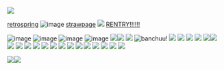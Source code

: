 ![](https://64.media.tumblr.com/de7fdf324ebd5a680240181f1d09684e/27657e071140aff0-75/s400x600/6ab406d3d9da6da1c8bca54c40c6c953c96779dd.gifv)

[retrospring](https://retrospring.net/@honokafu)  ![image](https://64.media.tumblr.com/462e429fe0603de599dbca085d7a2b25/b55b2416bafcc208-63/s75x75_c1/a4764d491dafe2e6f34023c91732eb22d1d5242b.gifv) [strawpage](https://twohundredshots.straw.page) ![](https://64.media.tumblr.com/14e74de66d7638d71f984eb416c47cb1/b55b2416bafcc208-ad/s75x75_c1/c112986ccc31760a69d421b05c438eae630a87c4.gifv) [RENTRY!!!!!!](https://rentry.co/twohundredshots)

 ![image](https://64.media.tumblr.com/ca80961994364eea086958ab20f4349e/5738a8f50cbd12e4-95/s100x200/a1d5f25e1c6bc6fc711208ca382e155171597dde.gifv) ![image](https://64.media.tumblr.com/01d5651d5661aaf045253c2f25b74bcc/5738a8f50cbd12e4-eb/s100x200/c43152df560e4bef23933b58f0cfa0ecd383794d.gifv) ![image](https://64.media.tumblr.com/7c6322d3cb89107d86be000a12b2fcaf/5738a8f50cbd12e4-92/s100x200/92abd51aeb69dda745a5e899848cdeaa5630ba4c.gifv) ![image](https://64.media.tumblr.com/885aa069865ee246d452ad520fd75e6f/20ed56725570ded6-89/s250x400/e8895b7281d1eda248d634916e011a675ad519c5.gifv) ![](https://64.media.tumblr.com/0651b310002e7a4bc02a10463183ffb1/5738a8f50cbd12e4-a0/s100x200/e24db5ae031e5b875d15d59674620b056a006eef.gifv)![](https://64.https://64.media.tumblr.com/885aa069865ee246d452ad520fd75e6f/20ed56725570ded6-89/s250x400/e8895b7281d1eda248d634916e011a675ad519c5.gifv) ![]([https://64.media.tumblr.com/afddaba9773020ab7c8339aa2cb7c068/0b35bb9647650202-a2/s100x200/c97389f2b5e2cdcbe3b472f755d1d0e9b4232f73.gifv](https://64.media.tumblr.com/885aa069865ee246d452ad520fd75e6f/20ed56725570ded6-89/s250x400/e8895b7281d1eda248d634916e011a675ad519c5.gifv))
![banchuu!](https://64.media.tumblr.com/d172ec9c3d4c46aea9fba102c64a1bb4/a7f98b60952510a5-fb/s100x200/62cda35b1f121766a28b003095522c9724519644.gifv)
![](https://64.media.tumblr.com/bc6b486962c8559ed1d91d6cc9d869db/b6661b3c972c5f13-04/s100x200/2b514fd763fcb1aac4e0b148c31cfc89de19b138.pnj)
![](https://64.media.tumblr.com/a0fa19082e9b9875de52592c05386d9c/d53a12c8983f87eb-ab/s100x200/b7c02c75588639b8ac71ebf9bc137c6ba989b99b.gifv)
![]([https://64.media.tumblr.com/a1d2e71bd5b8a9290a37f671912d3c18/b6661b3c972c5f13-d8/s100x200/8c0892b88803d8d46393cbd21e8a3df4e2ae9a3e.gifv)
![](https://64.media.tumblr.com/a1d2e71bd5b8a9290a37f671912d3c18/b6661b3c972c5f13-d8/s100x200/8c0892b88803d8d46393cbd21e8a3df4e2ae9a3e.gifv)
![](https://64.media.tumblr.com/98c3c968eda1b231f9e7b48ea9e96e0b/3594068b322ca624-f7/s100x200/9d88af1b6c4fb15987243a0c803a24d1016eca29.gifv)![](https://64.media.tumblr.com/4ace9a37e787d91c10a8c6f77969ccf7/aa89517f01352cf3-be/s100x200/990b16424e05fe9882a494c674e8067c2e83d78a.gifv)
![](https://64.media.tumblr.com/cb1741dabbf2005b5d4510f0e5ab4870/b6661b3c972c5f13-79/s100x200/0c1fdc9f71de9c6219206b4e0c7cee2f989a29c3.jpg)
![](https://64.media.tumblr.com/aaa393d755c58eca8d125e9cbca71d7b/c149cef108959384-1d/s100x200/c1be62f9194f4c9936b58691b9220860a66740e8.pnj)
![](https://64.media.tumblr.com/7b2d79090dde120f0df5316ba6e0061a/b19b8466f96477fc-4e/s100x200/649395e1418b013f9ccdf37934c22a36f7fd9f7b.webp)
![](https://64.media.tumblr.com/5806deab2d191e77692beaf3f46f18ca/d53a12c8983f87eb-f2/s100x200/c5935ffbf35c264a0cbf03225afc08aa7fbfa3fa.gifv)
![](https://64.media.tumblr.com/a797c782cd11777403d9784c2e87e050/c149cef108959384-d1/s100x200/2ad7f984d39a68570b47f18b41b7f994930a9ae8.gifv)
![](https://64.media.tumblr.com/fc551c3edb40e4bb54c02666a99ade3c/c149cef108959384-a2/s100x200/d50f35aa1d5fb313cbeeac6ce6502a2f29be40b5.gifv)
![](https://64.media.tumblr.com/bb978fe56d63231ae397395c91df9dd6/e1e69c014ca2fe99-1f/s100x200/5cb5f7255043c298b96b00253bcb2e4300131af1.pnj)
![](htps://64.media.tumblr.com/876945b9ad5b0f4ec13dc85602fe33b6/6f072ea04e7b6c72-c7/s100x200/1ce848dfcc4461af9d3971e10acd52404c4f66d3.gifv)
![](https://64.media.tumblr.com/cbc985f4ef3e7a4139c781f5dd8cac53/d53a12c8983f87eb-ae/s100x200/a1ed568053db7940e3bcc5f1752dcc68ef13c1f8.gifv)
![](https://64.media.tumblr.com/5fa480def0f0f72c0b58b48e3ee5e03f/c149cef108959384-25/s100x200/a56335fdd518fd7b3e4f553eda79c6a60b53448c.pnj)
![](https://64.media.tumblr.com/276d813463e83fd37ef00f2b6561d263/c149cef108959384-a5/s100x200/51f832cf7ebcd6d0d4b9aec183e6059c550fb8c8.pnj)
![](https://64.media.tumblr.com/2077c62ccc915571438d347618ac01e0/c937cea2bae71fd6-9a/s100x200/660e9e7181127ed803f8f9aa4e0710c664cfe2f5.gifv)
![](https://64.media.tumblr.com/e6e30f0615cdac33da73a7d8b43f7109/d53a12c8983f87eb-b4/s100x200/595dd9b1ff29beb016e3d30fc9cffad16e65b241.gifv)
![](https://64.media.tumblr.com/e3f6bb559a93bc132fc96d447a4c00d7/d53a12c8983f87eb-61/s100x200/5102576ac5c09c9bbd4c529b1c019af9e926978d.gifv)



![](https://64.media.tumblr.com/746484f183a9af4a6b9d355acbe30ac0/ecafec24560eb031-ba/s400x600/fe506ded7142b91e0184d8291d189e39841369ec.gifv)![](https://64.media.tumblr.com/55f47e454ec3f8eeea03b0de79d5c6f3/ecafec24560eb031-e6/s100x200/1c25ff4a2aea2c68e5d15be4ea799fa1b99bace4.gifv)


